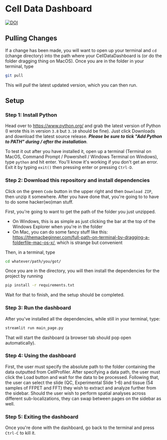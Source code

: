 # Cell Data Dashboard
[![DOI](https://zenodo.org/badge/481438728.svg)](https://doi.org/10.5281/zenodo.15107352)

## Pulling Changes
If a change has been made, you will want to open up your terminal and `cd` (change directory) into the path where your CellDataDashboard is (or do the folder dragging thing on MacOS). Once you are in the folder in your terminal, type
```bash
git pull
```
This will *pull* the latest updated version, which you can then run.
## Setup
### Step 1: Install Python
Head over to https://www.python.org/ and grab the latest version of Python (I wrote this in version `3.8` but `3.10` should be fine). Just click Downloads and download the latest source release. ***Please be sure to tick "Add Python to PATH" during / after the installation***.

To test it out after you have installed it, open up a terminal (Terminal on MacOS, Command Prompt / Powershell / Windows Terminal on Windows), type `python` and hit enter. You'll know it's working if you don't get an error. Exit it by typing `exit()` then pressing enter or pressing `Ctrl-D`. 

### Step 2: Download this repository and install dependencies
Click on the green `Code` button in the upper right and then `Download ZIP`, then unzip it somewhere. After you have done that, you're going to to have to do some hacker(wo)man stuff.

First, you're going to want to get the path of the folder you just unzipped.
- On Windows, this is as simple as just clicking the bar at the top of the Windows Explorer when you're in the folder
- On Mac, you can do some fancy stuff like this: https://themacbeginner.com/full-path-on-terminal-by-dragging-a-folderfile-mac-os-x/, which is strange but convenient

Then, in a terminal, type 
```bash
cd whatever/path/you/got/
```
Once you are in the directory, you will then install the dependencies for the project by running
```bash
pip install -r requirements.txt 
```

Wait for that to finish, and the setup should be completed.

### Step 3: Run the dashboard
After you've installed all the dependencies, while still in your terminal, type:
```bash
streamlit run main_page.py
```

That will start the dashboard (a browser tab should pop open automatically).
### Step 4: Using the dashboard
First, the user must specify the absolute path to the folder containing the data outputted from CellProfiler. After specifying a data path, the user must click the Load button and wait for the data to be processed. Following that, the user can select the slide (QC, Experimental Slide 1-6) and tissue (54 samples of FFPET and FFT) they wish to extract and analyze further from the sidebar. Should the user wish to perform spatial analyses across different sub-localizations, they can swap between pages on the sidebar as well.

### Step 5: Exiting the dashboard
Once you're done with the dashboard, go back to the terminal and press `Ctrl-C` to kill it.
